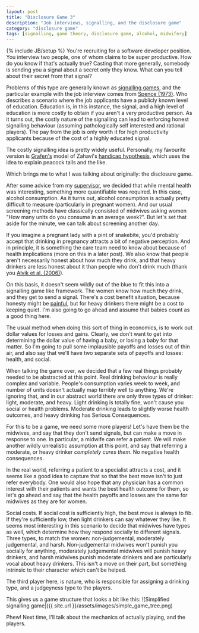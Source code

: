 ```yaml
---
layout: post
title: "Disclosure Game 3"
description: "Job interviews, signalling, and the disclosure game"
category: "disclosure game"
tags: [signalling, game theory, disclosure game, alcohol, midwifery]
---
```

{% include JB/setup %}
You're recruiting for a software developer position. You interview two people, one of whom claims to be super productive. How do you know if that's actually true? Casting that more generally, somebody is sending you a signal about a secret only they know. What can you tell about their secret from that signal?

Problems of this type are generally known as <a href="http://en.wikipedia.org/wiki/Signaling_game">signalling games</a>, and the particular example with the job interview comes from <a href="http://qje.oxfordjournals.org/content/87/3/355.abstract" title="Job Market Signalling*. The Quarterly Journal of Economics (1973) 87 (3): 355-374">Spence (1973)</a>. Who describes a scenario where the job applicants have a publicly known level of education. Education is, in this instance, the signal, and a high level of education is more costly to obtain if you aren't a very productive person. As it turns out, the costly nature of the signalling can lead to enforcing honest signalling behaviour (assuming pathologically self interested and rational players). The pay from the job is only worth it for high productivity applicants because of the cost of a highly educated signal.

The costly signalling idea is pretty widely useful. Personally, my favourite version is <a href="http://dx.doi.org/10.1016/S0022-5193(05)80088-8" title="Biological signals as handicaps*. Journal of Theoretical Biology 144 (4): 517–546.">Grafen's</a> model of Zahavi's <a href="http://en.wikipedia.org/wiki/Handicap_principle">handicap hypothesis</a>, which uses the idea to explain peacock tails and the like.

Which brings me to what I was talking about originally: the disclosure game.

After some advice from my [supervisor](http://www.southampton.ac.uk/demography/about/staff/jb1d08.page), we decided that while mental health was interesting, something more quantifiable was required. In this case, alcohol consumption. As it turns out, alcohol consumption is actually pretty difficult to measure (particularly in pregnant women). And our usual screening methods have classically consisted of midwives asking women "How many units do you consume in an average week?". But let's set that aside for the minute, we can talk about screening another day.

If you imagine a pregnant lady with a pint of snakebite, you'd probably accept that drinking in pregnancy attracts a bit of negative perception. And in principle, it is something the care team need to know about because of health implications (more on this in a later post). We also know that people aren't necessarily honest about how much they drink, and that heavy drinkers are less honest about it than people who don't drink much (thank you <a href="http://dx.doi.org/10.1111/j.1530-0277.2006.00055.x" title="Alcohol consumption before and during pregnancy comparing concurrent and retrospective reports. Alcoholism: Clinical &amp; Experimental Research, 30(3), pp.510–5.">Alvik et al. (2006)</a>).

On this basis, it doesn't seem wildly out of the blue to fit this into a signalling game like framework. The women know how much they drink, and they get to send a signal. There's a cost benefit situation, because honesty might be <a href="http://dx.doi.org/10.1016/j.tics.2004.05.010" title="Naomi I. Eisenberger, Matthew D. Lieberman, Why rejection hurts: a common neural alarm system for physical and social pain, Trends in Cognitive Sciences, Volume 8, Issue 7, July 2004, Pages 294-300">painful</a>, but for heavy drinkers there might be a cost to keeping quiet. I'm also going to go ahead and assume that babies count as a good thing here.

The usual method when doing this sort of thing in economics, is to work out dollar values for losses and gains. Clearly, we don't want to get into determining the dollar value of having a baby, or losing a baby for that matter. So I'm going to pull some implausible payoffs and losses out of thin air, and also say that we'll have two separate sets of payoffs and losses: health, and social.

When talking the game over, we decided that a few real things probably needed to be abstracted at this point. Real drinking behaviour is really complex and variable. People's consumption varies week to week, and number of units doesn't actually map terribly well to anything. We're ignoring that, and in our abstract world there are only three types of drinker: light, moderate, and heavy. Light drinking is totally fine, won't cause you social or health problems. Moderate drinking leads to slightly worse health outcomes, and heavy drinking has Serious Consequences.

For this to be a game, we need some more players! Let's have them be the midwives, and say that they don't send signals, but can make a move in response to one. In particular, a midwife can refer a patient. We will make another wildly unrealistic assumption at this point, and say that referring a moderate, or heavy drinker *completely cures them*. No negative health consequences.

In the real world, referring a patient to a specialist attracts a cost, and it seems like a good idea to capture that so that the best move isn't to just refer everybody. One would also hope that any physician has a common interest with their patients and wants the best health outcome for them, so let's go ahead and say that the health payoffs and losses are the same for midwives as they are for women.

Social costs. If social cost is sufficiently high, the best move is always to fib. If they're sufficiently low, then light drinkers can say whatever they like. It seems most interesting in this scenario to decide that midwives have types as well, which determine how they respond socially to different signals. Three types, to match the women: non-judgemental, moderately judgemental, and harsh.
Non-judgemental midwives won't punish you socially for anything, moderately judgemental midwives will punish heavy drinkers, and harsh midwives punish moderate drinkers and are particularly vocal about heavy drinkers. This isn't a move on their part, but something intrinsic to their character which can't be helped.

The third player here, is nature, who is responsible for assigning a drinking type, and a judgeyness type to the players.

This gives us a game structure that looks a bit like this:
![Simplified signalling game]({{ site.url }}/assets/images/simple_game_tree.png)

Phew! Next time, I'll talk about the mechanics of actually playing, and the players.
